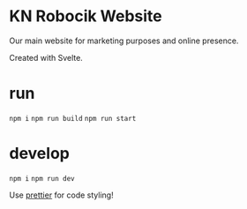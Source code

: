 # KN Robocik Website

Our main website for marketing purposes and online presence.

Created with Svelte.

# run

`npm i` `npm run build` `npm run start`

# develop

`npm i` `npm run dev`

Use [prettier](https://prettier.io/docs/en/install.html) for code styling!
